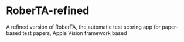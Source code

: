 # RoberTA-refined
A refined version of RoberTA, the automatic test scoring app for paper-based test papers, Apple Vision framework based
